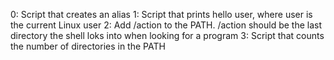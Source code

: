 0: Script that creates an alias
1: Script that prints hello user, where user is the current Linux user
2: Add /action to the PATH. /action should be the last directory the shell loks into when looking for a program
3: Script that counts the number of directories in the PATH
